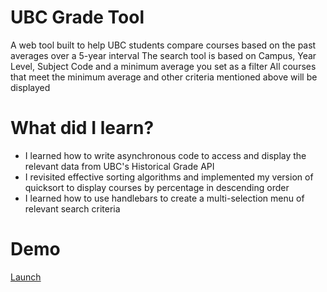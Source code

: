 # UBC Grade Tool
A web tool built to help UBC students compare courses based on the past averages over a 5-year interval
The search tool is based on Campus, Year Level, Subject Code and a minimum average you set as a filter
All courses that meet the minimum average and other criteria mentioned above will be displayed

# What did I learn?
* I learned how to write asynchronous code to access and display the relevant data from UBC's Historical Grade API
* I revisited effective sorting algorithms and implemented my version of quicksort to display courses by percentage in descending order
* I learned how to use handlebars to create a multi-selection menu of relevant search criteria

# Demo
[Launch](https://romin-ubc-grade-tool.herokuapp.com)


